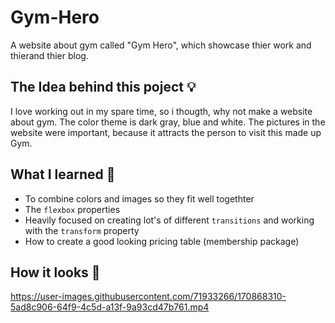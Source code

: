 # Gym-Hero
A website about gym called "Gym Hero", which showcase thier work and thierand thier blog.

## The Idea behind this poject 💡
I love working out in my spare time, so i thougth, why not make a website about gym. The color theme is dark gray, blue and white. The pictures in the website were important, because it attracts the person to visit this made up Gym.

## What I learned 🧠
- To combine colors and images so they fit well togethter
- The `flexbox` properties
- Heavily focused on creating lot's of different `transitions` and working with the `transform` property
- How to create a good looking pricing table (membership package)


## How it looks 🎥

 
https://user-images.githubusercontent.com/71933266/170868310-5ad8c906-64f9-4c5d-a13f-9a93cd47b761.mp4

